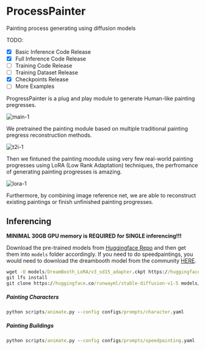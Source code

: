 # ProcessPainter

Painting process generating using diffusion models

TODO:

- [x] Basic Inference Code Release
- [x] Full Inference Code Release
- [ ] Training Code Release
- [ ] Training Dataset Release
- [x] Checkpoints Release
- [ ] More Examples

ProgressPainter is a plug and play module to generate Human-like painting pregresses.

![main-1](https://p.ipic.vip/sw3mk1.png)

We pretrained the painting module based on multiple traditional painting pregress reconstruction methods.                                                                                                                                                                                                                             

![t2i-1](https://p.ipic.vip/h3zns7.png)

Then we fintuned the painting moodule using very few real-world painting progresses using LoRA (Low Rank Adaptation) techniques, the perfromance of generating painting progresses is amazing.

![lora-1](https://s2.loli.net/2024/07/23/J2qGgEtz8ZPrmAN.jpg)

Furthermore, by combining image reference net, we are able to reconstruct existing paintings or finish unfinished painting progresses.

## Inferencing

**MINIMAL 30GB GPU memory is REQUIRED for SINGLE inferencing!!!**

Download the pre-trained models from [Huggingface Repo](https://huggingface.co/nicolaus-huang/ProcessPainter) and then get them into `models` folder accordingly. If you need to do speedpaintings, you would need to download the dreambooth model from the community [HERE](https://comfy.icu/files/revAnimated_v2Rebirth.safetensors). 

```cmd
wget -O models/DreamBooth_LoRA/v3_sd15_adapter.ckpt https://huggingface.co/guoyww/animatediff/blob/main/v3_sd15_adapter.ckpt
git lfs install
git clone https://huggingface.co/runwayml/stable-diffusion-v1-5 models/stable-diffusion-v1-5
```
##### Painting Characters

```cmd
python scripts/animate.py --config configs/prompts/character.yaml 
```

##### Painting Buildings

```cmd
python scripts/animate.py --config configs/prompts/speedpainting.yaml 
```

